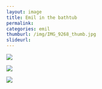 ```yaml
---
layout: image
title: Emil in the bathtub
permalink: 
categories: emil
thumburl: /img/IMG_9268_thumb.jpg
slideurl: 
---
```


![](/img/IMG_9268.jpg)

![](/img/IMG_9266.jpg)

![](/img/IMG_9287.jpg)


